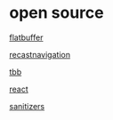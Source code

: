 # open source

<a href="https://github.com/google/flatbuffers" target="_blank">flatbuffer</a>

<a href="https://github.com/recastnavigation/recastnavigation" target="_blank">recastnavigation</a>

<a href="https://github.com/wjakob/tbb" target="_blank">tbb</a>

<a href="https://github.com/facebook/react" target="_blank">react</a>

<a href="https://github.com/google/sanitizers" target="_blank">sanitizers</a>


